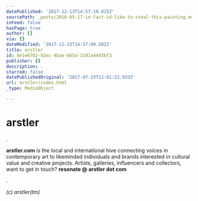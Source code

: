 ```yaml
---
datePublished: '2017-12-13T14:57:10.015Z'
sourcePath: _posts/2016-05-17-in-fact-id-like-to-steal-this-painting.md
inFeed: false
hasPage: true
author: []
via: {}
dateModified: '2017-12-13T14:57:09.502Z'
title: arstler
id: 8e1e6782-92ec-4bae-b65d-3191a4443bf3
publisher: {}
description: .
starred: false
datePublishedOriginal: '2017-07-23T12:01:22.933Z'
url: arstler/index.html
_type: MediaObject

---
```

# arstler

.

**arstler.com** is the local and international hive connecting voices in contemporary art to likeminded individuals and brands interested in cultural value and creative projects. Artists, galleries, influencers and collectors, want to get in touch? **resonate @ arstler dot com**

.

_(c) arstler(tm)_